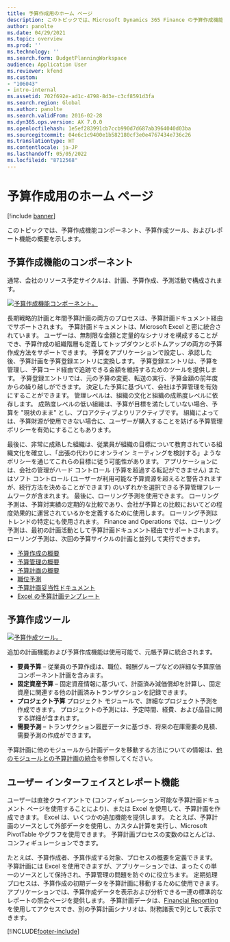 ```yaml
---
title: 予算作成用のホーム ページ
description: このトピックでは、Microsoft Dynamics 365 Finance の予算作成機能コンポーネント、予算作成ツール、およびレポート機能の概要を示します。
author: panolte
ms.date: 04/29/2021
ms.topic: overview
ms.prod: ''
ms.technology: ''
ms.search.form: BudgetPlanningWorkspace
audience: Application User
ms.reviewer: kfend
ms.custom:
- "106043"
- intro-internal
ms.assetid: 702f692e-ad1c-4798-8d3e-c3cf8591d3fa
ms.search.region: Global
ms.author: panolte
ms.search.validFrom: 2016-02-28
ms.dyn365.ops.version: AX 7.0.0
ms.openlocfilehash: 1e5ef283991cb7ccb990d7d687ab3964040d03ba
ms.sourcegitcommit: 04e6c1c9400e1b582180cf3e0e4767434e736c26
ms.translationtype: HT
ms.contentlocale: ja-JP
ms.lasthandoff: 05/05/2022
ms.locfileid: "8712568"
---
```

# <a name="budgeting-home-page"></a>予算作成用のホーム ページ

[!include [banner](../includes/banner.md)]

このトピックでは、予算作成機能コンポーネント、予算作成ツール、およびレポート機能の概要を示します。 

## <a name="components-of-budgeting-functionality"></a>予算作成機能のコンポーネント

通常、会社のリソース予定サイクルは、計画、予算作成、予測活動で構成されます。

[![予算作成機能コンポーネント。](./media/budgeting-functionality-components.jpg)](./media/budgeting-functionality-components.jpg)

長期戦略的計画と年間予算計画の両方のプロセスは、予算計画ドキュメント経由でサポートされます。 予算計画ドキュメントは、Microsoft Excel と密に統合されています。 ユーザーは、無制限な金額と定量的なシナリオを構成することができ、予算作成の組織階層も定義してトップダウンとボトムアップの両方の予算作成方法をサポートできます。 予算をアプリケーションで設定し、承認した後、予算計画を予算登録エントリに変換します。 予算登録エントリは、予算を管理し、予算コード経由で追跡できる金額を維持するためのツールを提供します。 予算登録エントリでは、元の予算の変更、転送の実行、予算金額の前年度からの繰り越しができます。 決定した予算に基づいて、会社は予算管理を有効にすることができます。 管理レベルは、組織の文化と組織の成熟度レベルに依存します。 成熟度レベルの低い組織は、予算が目標を満たしていない場合、予算を "現状のまま" とし、プロアクティブよりリアクティブです。 組織によっては、予算財源が使用できない場合に、ユーザーが購入することを妨げる予算管理ポリシーを有効にすることもあります。

最後に、非常に成熟した組織は、従業員が組織の目標について教育されている組織文化を確立し、「出張の代わりにオンライン ミーティングを検討する」ようなポリシーを通じてこれらの目標に従う可能性があります。 アプリケーションには、会社の管理がハード コントロール (予算を超過する転記ができません) またはソフト コントロール (ユーザーが利用可能な予算資源を超えると警告されますが、続行方法を決めることができます) のいずれかを選択できる予算管理フレームワークが含まれます。 最後に、ローリング予測を使用できます。 ローリング予測は、予算対実績の定期的な比較であり、会社が予算との比較においてどの程度効果的に運営されているかを定義するために使用します。 ローリング予測はトレンドの特定にも使用されます。 Finance and Operations では、ローリング予測は、最初の計画活動として予算計画ドキュメント経由でサポートされます。 ローリング予測は、次回の予算サイクルの計画と並列して実行できます。

-   [予算作成の概要](basic-budgeting-overview-configuration.md)
-   [予算管理の概要](budget-control-overview-configuration.md)
-   [予算計画の概要](budget-planning-overview-configuration.md)
-   [職位予測](position-forecasting.md)
-   [予算計画妥当性ドキュメント](budget-planning-justification-docs.md)
-   [Excel の予算計画テンプレート](budget-planning-excel-templates.md)

## <a name="budgeting-tools"></a>予算作成ツール
[![予算作成ツール。](./media/budgeting-tools.jpg)](./media/budgeting-tools.jpg) 

追加の計画機能および予算作成機能は使用可能で、元帳予算に統合されます。

-   **要員予算** – 従業員の予算作成は、職位、報酬グループなどの詳細な予算原価コンポーネント計画を含みます。
-   **固定資産予算** – 固定資産情報に基づいて、計画済み減価償却を計算し、固定資産に関連する他の計画済みトランザクションを記録できます。
-   **プロジェクト予算** プロジェクト モジュールで、詳細なプロジェクト予測を作成できます。 プロジェクトの予測には、予定時間、経費、および品目に関する詳細が含まれます。
-   **需要予測** – トランザクション履歴データに基づき、将来の在庫需要の見積、需要予測の作成ができます。

予算計画に他のモジュールから計画データを移動する方法についての情報は、[他のモジュールとの予算計画の統合](budget-planning-integration-other-modules.md)を参照してください。

## <a name="user-interface-and-reporting-capabilities"></a>ユーザー インターフェイスとレポート機能
ユーザーは直接クライアントで (コンフィギュレーション可能な予算計画ドキュメント ページを使用することにより)、または Excel を使用して、予算計画を作成できます。 Excel は、いくつかの追加機能を提供します。 たとえば、予算計画のソースとして外部データを使用し、カスタム計算を実行し、Microsoft PivotTable やグラフを使用できます。 予算計画プロセスの変数のほとんどは、コンフィギュレーションできます。 

たとえば、予算作成者、予算作成する対象、プロセスの概要を定義できます。 予算計画には Excel を使用できますが、アプリケーションでは、まったくの単一のソースとして保持され、予算管理の問題を防ぐのに役立ちます。 定期処理プロセスは、予算作成の初期データを予算計画に移動するために使用できます。 アプリケーションでは、予算作成データを表示および分析できる一連の標準的なレポートの照会ページを提供します。 予算計画データは、[Financial Reporting](../general-ledger/financial-reporting-getting-started.md) を使用してアクセスでき、別の予算計画シナリオは、財務諸表で列として表示できます。








[!INCLUDE[footer-include](../../includes/footer-banner.md)]
